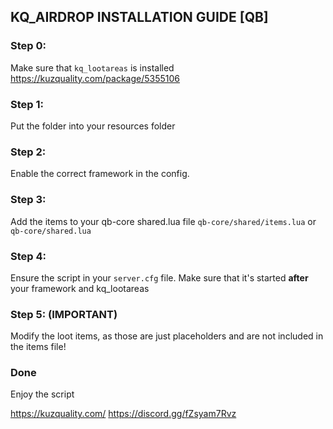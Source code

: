 ## KQ_AIRDROP INSTALLATION GUIDE [QB]

### Step 0:
Make sure that `kq_lootareas` is installed
https://kuzquality.com/package/5355106

### Step 1:
Put the folder into your resources folder

### Step 2:
Enable the correct framework in the config.

### Step 3:
Add the items to your qb-core shared.lua file `qb-core/shared/items.lua` or `qb-core/shared.lua`

### Step 4:
Ensure the script in your `server.cfg` file. Make sure that it's started **after** your framework and kq_lootareas

### Step 5: (IMPORTANT)
Modify the loot items, as those are just placeholders and are not included in the items file!

### Done
Enjoy the script

https://kuzquality.com/
https://discord.gg/fZsyam7Rvz
